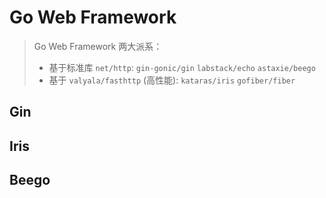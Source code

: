 # Go Web Framework

> Go Web Framework 两大派系：
> 
> * 基于标准库 `net/http`: `gin-gonic/gin` `labstack/echo` `astaxie/beego`
> * 基于 `valyala/fasthttp` (高性能): `kataras/iris` `gofiber/fiber`

## Gin

## Iris

## Beego

